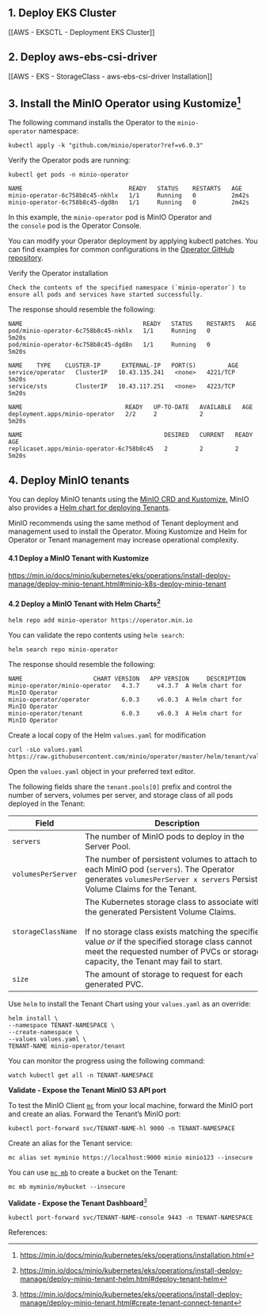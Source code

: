 ## 1. Deploy EKS Cluster

[[AWS - EKSCTL - Deployment EKS Cluster]]

## 2. Deploy aws-ebs-csi-driver

[[AWS - EKS - StorageClass - aws-ebs-csi-driver Installation]]

## 3. Install the MinIO Operator using Kustomize[^r1]

The following command installs the Operator to the `minio-operator` namespace:
```
kubectl apply -k "github.com/minio/operator?ref=v6.0.3"
```

Verify the Operator pods are running:
```
kubectl get pods -n minio-operator
```

```
NAME                              READY   STATUS    RESTARTS   AGE
minio-operator-6c758b8c45-nkhlx   1/1     Running   0          2m42s
minio-operator-6c758b8c45-dgd8n   1/1     Running   0          2m42s
```

In this example, the `minio-operator` pod is MinIO Operator and the `console` pod is the Operator Console.

You can modify your Operator deployment by applying kubectl patches. You can find examples for common configurations in the [Operator GitHub repository](https://github.com/minio/operator/tree/master/examples/kustomization).

Verify the Operator installation
```
Check the contents of the specified namespace (`minio-operator`) to ensure all pods and services have started successfully.
```

The response should resemble the following:
```
NAME                                  READY   STATUS    RESTARTS   AGE
pod/minio-operator-6c758b8c45-nkhlx   1/1     Running   0          5m20s
pod/minio-operator-6c758b8c45-dgd8n   1/1     Running   0          5m20s

NAME    TYPE    CLUSTER-IP      EXTERNAL-IP   PORT(S)         AGE
service/operator   ClusterIP   10.43.135.241   <none>   4221/TCP       5m20s
service/sts        ClusterIP   10.43.117.251   <none>   4223/TCP       5m20s

NAME                             READY   UP-TO-DATE   AVAILABLE   AGE
deployment.apps/minio-operator   2/2     2            2           5m20s

NAME                                        DESIRED   CURRENT   READY   AGE
replicaset.apps/minio-operator-6c758b8c45   2         2         2       5m20s
```

## 4. Deploy MinIO tenants

You can deploy MinIO tenants using the [MinIO CRD and Kustomize.](https://min.io/docs/minio/kubernetes/eks/operations/install-deploy-manage/deploy-minio-tenant.html#minio-k8s-deploy-minio-tenant) MinIO also provides a [Helm chart for deploying Tenants](https://min.io/docs/minio/kubernetes/eks/operations/install-deploy-manage/deploy-minio-tenant-helm.html#deploy-tenant-helm).

MinIO recommends using the same method of Tenant deployment and management used to install the Operator. Mixing Kustomize and Helm for Operator or Tenant management may increase operational complexity.

#### 4.1 Deploy a MinIO Tenant with Kustomize

https://min.io/docs/minio/kubernetes/eks/operations/install-deploy-manage/deploy-minio-tenant.html#minio-k8s-deploy-minio-tenant


#### 4.2 Deploy a MinIO Tenant with Helm Charts[^r2]

```
helm repo add minio-operator https://operator.min.io
```

You can validate the repo contents using `helm search`:
```
helm search repo minio-operator
```

The response should resemble the following:
```
NAME                    CHART VERSION   APP VERSION     DESCRIPTION
minio-operator/minio-operator   4.3.7     v4.3.7  A Helm chart for MinIO Operator
minio-operator/operator         6.0.3     v6.0.3  A Helm chart for MinIO Operator
minio-operator/tenant           6.0.3     v6.0.3  A Helm chart for MinIO Operator
```

Create a local copy of the Helm `values.yaml` for modification
```
curl -sLo values.yaml https://raw.githubusercontent.com/minio/operator/master/helm/tenant/values.yaml
```

Open the `values.yaml` object in your preferred text editor.

The following fields share the `tenant.pools[0]` prefix and control the number of servers, volumes per server, and storage class of all pods deployed in the Tenant:

| Field              | Description                                                                                                                                                                                                                                                                           | value |
| ------------------ | ------------------------------------------------------------------------------------------------------------------------------------------------------------------------------------------------------------------------------------------------------------------------------------- | ----- |
| `servers`          | The number of MinIO pods to deploy in the Server Pool.                                                                                                                                                                                                                                | 1     |
| `volumesPerServer` | The number of persistent volumes to attach to each MinIO pod (`servers`). The Operator generates `volumesPerServer x servers` Persistant Volume Claims for the Tenant.                                                                                                                | 2     |
| `storageClassName` | The Kubernetes storage class to associate with the generated Persistent Volume Claims.<br><br>If no storage class exists matching the specified value _or_ if the specified storage class cannot meet the requested number of PVCs or storage capacity, the Tenant may fail to start. | gp2   |
| `size`             | The amount of storage to request for each generated PVC.                                                                                                                                                                                                                              | 10G   |

Use `helm` to install the Tenant Chart using your `values.yaml` as an override:
```
helm install \
--namespace TENANT-NAMESPACE \
--create-namespace \
--values values.yaml \
TENANT-NAME minio-operator/tenant
```

You can monitor the progress using the following command:
```
watch kubectl get all -n TENANT-NAMESPACE
```

**Validate - Expose the Tenant MinIO S3 API port**

To test the MinIO Client [`mc`](https://min.io/docs/minio/linux/reference/minio-mc.html#command-mc "(in MinIO Documentation for Linux)") from your local machine, forward the MinIO port and create an alias.
Forward the Tenant’s MinIO port:

```
kubectl port-forward svc/TENANT-NAME-hl 9000 -n TENANT-NAMESPACE
```

Create an alias for the Tenant service:

```
mc alias set myminio https://localhost:9000 minio minio123 --insecure
```

You can use [`mc mb`](https://min.io/docs/minio/linux/reference/minio-mc/mc-mb.html#command-mc.mb "(in MinIO Documentation for Linux)") to create a bucket on the Tenant:

```
mc mb myminio/mybucket --insecure
```

**Validate - Expose the Tenant Dashboard**[^r3]

```
kubectl port-forward svc/TENANT-NAME-console 9443 -n TENANT-NAMESPACE
```


References:

[^R1]: https://min.io/docs/minio/kubernetes/eks/operations/installation.html
[^R2]: https://min.io/docs/minio/kubernetes/eks/operations/install-deploy-manage/deploy-minio-tenant-helm.html#deploy-tenant-helm
[^R3]: https://min.io/docs/minio/kubernetes/eks/operations/install-deploy-manage/deploy-minio-tenant.html#create-tenant-connect-tenant
